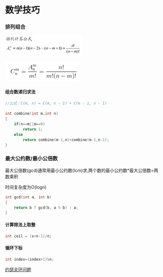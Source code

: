 # 数学技巧

### 排列组合

![](../.gitbook/assets/image%20%289%29.png)

![](../.gitbook/assets/image%20%2815%29.png)

#### 组合数递归求法

```cpp
//公式：C(m, n) = C(m, n - 1) + C(m - 1, n - 1)

int combine(int m,int n)
{
	if(n==m||m==0)
		return 1;
	else
		return combine(m-1,n)+combine(m-1,n-1);
}
```

### 最大公约数/最小公倍数

最大公倍数\(gcd\)通常用最小公约数\(lcm\)求,两个数的最小公约数\*最大公倍数=两数乘积

时间复杂度为O\(logn\)

```cpp
int gcd(int a, int b)
{
    return b ? gcd(b, a % b) : a;
}

```

#### 计算除法上取整

```cpp
int ceil = (x+n-1)/n;
```

#### 循环下标

```cpp
int index=(index+1)%n;
```

[约瑟夫环问题](https://www.cnblogs.com/cmmdc/p/7216726.html)

